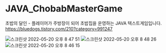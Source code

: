 # JAVA_ChobabMasterGame
 
초밥의 달인 - 플레이어가 주방장이 되어 초밥집을 운영하는 JAVA 텍스트게임입니다.<br>
https://bluedogs.tistory.com/210?category=991247

![스크린샷 2022-05-20 오후 8 47 51](https://user-images.githubusercontent.com/74134181/169522181-317a2cbd-9a54-4d58-95aa-83c060a63056.png)
![스크린샷 2022-05-20 오후 8 48 26](https://user-images.githubusercontent.com/74134181/169522187-8935d198-34ab-49d5-a39e-652ef514f1ae.png)
![스크린샷 2022-05-20 오후 8 46 15](https://user-images.githubusercontent.com/74134181/169522200-6cf1ef3f-fa10-415c-99ed-f750708a68d8.png)
